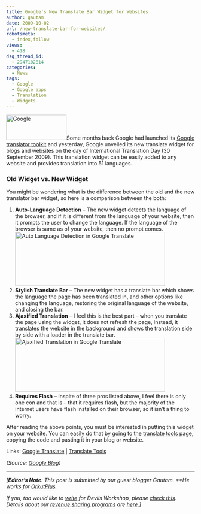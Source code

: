 ```yaml
---
title: Google’s New Translate Bar Widget for Websites
author: gautam
date: 2009-10-02
url: /new-translate-bar-for-websites/
robotsmeta:
  - index,follow
views:
  - 418
dsq_thread_id:
  - 2947102814
categories:
  - News
tags:
  - Google
  - Google apps
  - Translation
  - Widgets
---
```

<img class="alignleft size-full  wp-image-53301" src="http://cdn.devilsworkshop.org/files/2009/02/google-logo.jpg" alt="Google" width="161" height="67" />Some months back Google had launched its [Google translator toolkit][1] and yesterday, Google unveiled its new translate widget for blogs and websites on the day of International Translation Day (30 September 2009). This translation widget can be easily added to any website and provides translation into 51 languages. <!--more-->

### Old Widget vs. New Widget

You might be wondering what is the difference between the old and the new translator bar widget, so here is a comparison between the both:

  1. **Auto-Language Detection** &#8211; The new widget detects the language of the browser, and if it is different from the language of your website, then it prompts the user to change the language. If the language of the browser is same as of your website, then no prompt comes.[<img class="size-full wp-image-15301 aligncenter" src="http://cdn.devilsworkshop.org/files/2009/10/t1.png" alt="Auto Language Detection in Google Translate" width="400" height="144" />][2]
  2. **Stylish Translate Bar** &#8211; The new widget has a translate bar which shows the language the page has been translated in, and other options like changing the language, restoring the original language of the website, and closing the bar.
  3. **Ajaxified Translation** &#8211; I feel this is the best part &#8211; when you translate the page using the widget, it does not refresh the page, instead, it translates the website in the background and shows the translation side by side with a loader in the translate bar.  
    [<img class="aligncenter size-full wp-image-15302" src="http://cdn.devilsworkshop.org/files/2009/10/t2.png" alt="Ajaxified Translation in Google Translate" width="400" height="144" />][3]
  4. **Requires Flash** &#8211; Inspite of three pros listed above, I feel there is only one con and that is &#8211; that it requires flash, but the majority of the internet users have flash installed on their browser, so it isn&#8217;t a thing to worry.

After reading the above points, you must be interested in putting this widget on your website. You can easily do that by going to the <a href="http://translate.google.com/translate_tools" onclick="_gaq.push(['_trackEvent', 'outbound-article', 'http://translate.google.com/translate_tools', 'translate tools page']);" title="Google Translate Tools Page">translate tools page</a>, copying the code and pasting it in your blog or website.

Links: <a href="http://translate.google.com/" onclick="_gaq.push(['_trackEvent', 'outbound-article', 'http://translate.google.com/', 'Google Translate']);" title="Google Translate">Google Translate</a> | <a href="http://translate.google.com/translate_tools" onclick="_gaq.push(['_trackEvent', 'outbound-article', 'http://translate.google.com/translate_tools', 'Translate Tools']);" title="Google Translate Tools">Translate Tools</a>

*(Source: <a href="http://googleblog.blogspot.com/2009/09/translate-your-website-with-google.html" onclick="_gaq.push(['_trackEvent', 'outbound-article', 'http://googleblog.blogspot.com/2009/09/translate-your-website-with-google.html', 'Google Blog']);" title="Google Blog - Translate Widget">Google Blog</a>)*

* * *

*[**Editor&#8217;s Note**: This post is submitted by our guest blogger Gautam. **He works for <a href="http://www.orkutplus.net/" onclick="_gaq.push(['_trackEvent', 'outbound-article', 'http://www.orkutplus.net/', 'OrkutPlus']);" target="_blank">OrkutPlus</a>.*</p> 

*If you, too would like to [write][4] for Devils Workshop, please [check this][4]. Details about our [revenue sharing programs][4] are [here][4].]*

 [1]: http://devilsworkshop.org/google-translator-toolkit-adding-human-touch-to-machine-translations/ "Google Translator Toolkit"
 [2]: http://cdn.devilsworkshop.org/files/2009/10/t1.png
 [3]: http://cdn.devilsworkshop.org/files/2009/10/t2.png
 [4]: http://devilsworkshop.org/join-dw/
